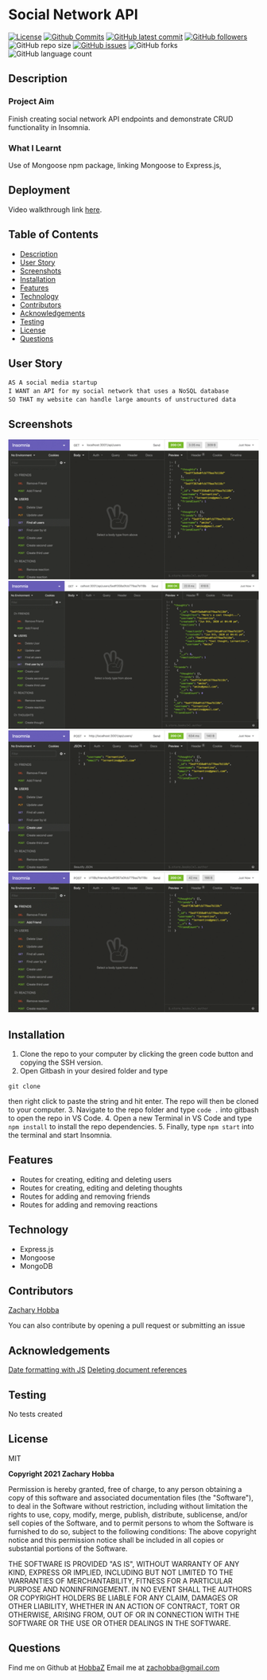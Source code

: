 # Social Network API

[![License](https://img.shields.io/badge/License-MIT-blue.svg)](https://choosealicense.com/licenses/mit/)
[![Github Commits](https://img.shields.io/github/commit-activity/w/HobbaZ/social-network-api)](https://github.com/HobbaZ/social-network-api/commits)
[![GitHub latest commit](https://img.shields.io/github/last-commit/HobbaZ/social-network-api)](https://github.com/HobbaZ/social-network-api/branches)
[![GitHub followers](https://img.shields.io/github/followers/HobbaZ.svg)]()
![GitHub repo size](https://img.shields.io/github/repo-size/HobbaZ/social-network-api)
[![GitHub issues](https://img.shields.io/github/issues/HobbaZ/social-network-api)](https://img.shields.io/github/issues/HobbaZ/social-network-api)
![GitHub forks](https://img.shields.io/github/forks/HobbaZ/social-network-api)
![GitHub language count](https://img.shields.io/github/languages/count/HobbaZ/social-network-api)

## Description
### Project Aim ###
Finish creating social network API endpoints and demonstrate CRUD functionality in Insomnia.

### What I Learnt ###
Use of Mongoose npm package, linking Mongoose to Express.js, 

## Deployment
Video walkthrough link [here](https://youtu.be/bUxzn6Qi3Nw). 


## Table of Contents
- [Description](#description)
- [User Story](#user-story)
- [Screenshots](#screenshots)
- [Installation](#installation)
- [Features](#features)
- [Technology](#technology)
- [Contributors](#contributors)
- [Acknowledgements](#acknowledgements)
- [Testing](#testing)
- [License](#license)
- [Questions](#questions)

## User Story
```md
AS A social media startup
I WANT an API for my social network that uses a NoSQL database
SO THAT my website can handle large amounts of unstructured data
```

## Screenshots
![Example of users endpoint](./assets/images/18-nosql-homework-demo-01.gif)
![Example of thoughts endpoint](./assets/images/18-nosql-homework-demo-02.gif)
![Example of single user endpoint](./assets/images/18-nosql-homework-demo-03.gif)
![Example of friend endpoint](./assets/images/18-nosql-homework-demo-04.gif)

## Installation
1. Clone the repo to your computer by clicking the green code button and copying the SSH version.
2. Open Gitbash in your desired folder and type
```
git clone 
``` 
then right click to paste the string and hit enter. The repo will then be cloned to your computer.
3. Navigate to the repo folder and type ```code .``` into gitbash to open the repo in VS Code.
4. Open a new Terminal in VS Code and type ```npm install``` to install the repo dependencies.
5. Finally, type ```npm start``` into the terminal and start Insomnia.

## Features
- Routes for creating, editing and deleting users
- Routes for creating, editing and deleting thoughts
- Routes for adding and removing friends
- Routes for adding and removing reactions

## Technology
- Express.js
- Mongoose
- MongoDB

## Contributors
[Zachary Hobba](https://github.com/HobbaZ)

You can also contribute by opening a pull request or submitting an issue

## Acknowledgements
[Date formatting with JS](https://www.freecodecamp.org/news/javascript-date-now-how-to-get-the-current-date-in-javascript/)
[Deleting document references](https://stackoverflow.com/questions/58200304/mongoose-deleting-document-references)

## Testing
No tests created

## License
MIT

**Copyright 2021 Zachary Hobba**

Permission is hereby granted, free of charge, to any person obtaining a copy of this software and associated documentation files (the "Software"), to deal in the Software without restriction, including without limitation the rights to use, copy, modify, merge, publish, distribute, sublicense, and/or sell copies of the Software, and to permit persons to whom the Software is furnished to do so, subject to the following conditions:
The above copyright notice and this permission notice shall be included in all copies or substantial portions of the Software.
    
THE SOFTWARE IS PROVIDED "AS IS", WITHOUT WARRANTY OF ANY KIND, EXPRESS OR IMPLIED, INCLUDING BUT NOT LIMITED TO THE WARRANTIES OF MERCHANTABILITY, FITNESS FOR A PARTICULAR PURPOSE AND NONINFRINGEMENT. IN NO EVENT SHALL THE AUTHORS OR COPYRIGHT HOLDERS BE LIABLE FOR ANY CLAIM, DAMAGES OR OTHER LIABILITY, WHETHER IN AN ACTION OF CONTRACT, TORT OR OTHERWISE, ARISING FROM, OUT OF OR IN CONNECTION WITH THE SOFTWARE OR THE USE OR OTHER DEALINGS IN THE SOFTWARE.

## Questions
Find me on Github at [HobbaZ](https://github.com/HobbaZ)
Email me at [zachobba@gmail.com](zachobba@gmail.com)